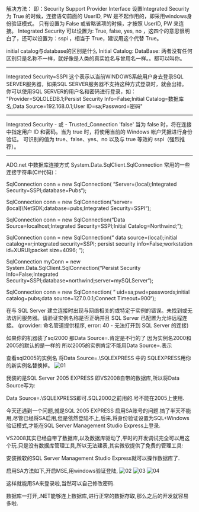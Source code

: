 解决方法：
即：Security Support Provider Interface
设置Integrated Security为 True 的时候，连接语句前面的 UserID, PW 是不起作用的，即采用windows身份验证模式。
只有设置为 False 或省略该项的时候，才按照 UserID, PW 来连接。
Integrated Security 可以设置为: True, false, yes, no ，这四个的意思很明白了，还可以设置为：sspi ，相当于 True，建议用这个代替 True。

initial catalog与database的区别是什么
        Initial Catalog: 
DataBase: 
两者没有任何区别只是名称不一样，就好像是人类的真实姓名与曾用名一样。。都可以叫你。

********************************************

Integrated Security=SSPI 这个表示以当前WINDOWS系统用户身去登录SQL SERVER服务器，如果SQL SERVER服务器不支持这种方式登录时，就会出错。 
你可以使用SQL SERVER的用户名和密码进行登录，如： 
"Provider=SQLOLEDB.1;Persist Security Info=False;Initial Catalog=数据库名;Data Source=192.168.0.1;User ID=sa;Password=密码"


***************************************************

Integrated  Security    -  或  -    Trusted_Connection  'false'  当为  false  时，将在连接中指定用户  ID  和密码。当为  true  时，将使用当前的  Windows  帐户凭据进行身份验证。  可识别的值为  true、false、yes、no  以及与  true  等效的  sspi（强烈推荐）。 


*************************************************

ADO.net  中数据库连接方式 
System.Data.SqlClient.SqlConnection 
常用的一些连接字符串(C#代码)：

SqlConnection  conn  =  new  SqlConnection(  “Server=(local);Integrated  Security=SSPI;database=Pubs“);

SqlConnection  conn  =  new  SqlConnection(“server=(local)\NetSDK;database=pubs;Integrated  Security=SSPI“);

SqlConnection  conn  =  new  SqlConnection(“Data  Source=localhost;Integrated  Security=SSPI;Initial  Catalog=Northwind;“);

SqlConnection  conn  =  new  SqlConnection(“  data  source=(local);initial  catalog=xr;integrated  security=SSPI; 
persist  security  info=False;workstation  id=XURUI;packet  size=4096;  “);

SqlConnection  myConn    =  new  System.Data.SqlClient.SqlConnection(“Persist  Security  Info=False;Integrated 
Security=SSPI;database=northwind;server=mySQLServer“);

SqlConnection  conn  =  new  SqlConnection(  “  uid=sa;pwd=passwords;initial  catalog=pubs;data  source=127.0.0.1;Connect  Timeout=900“);

在与 SQL Server 建立连接时出现与网络相关的或特定于实例的错误。未找到或无法访问服务器。请验证实例名称是否正确并且 SQL Server 已配置为允许远程连接。 (provider: 命名管道提供程序, error: 40 - 无法打开到 SQL Server 的连接)

如果你的机器装了sql2000 那Data Source=.肯定是不行的了 
因为实例名2000和2005的默认的是一样的 所以2005的实例肯定不能用Data Source=.表示 

查看sql2005的实例名 将Data Source=.\SQLEXPRESS 中的 SQLEXPRESS用你的新实例名替换掉。
![01]()
 



我装的是SQL Server 2005 EXPRESS 即VS2008自带的数据库,所以将Data Source写为:

Data Source=.\SQLEXPRESS即可.SQL2000之前用的.号不能在2005上使用.

今天还遇到一个问题,就是SQL 2005 EXPRESS 启用SA账号的问题.搞了半天不能用,尽管已经将SA启用,但是依然登陆不上,后来,将身份验证设置为SQL+Windows验证模式,才能在SQL Server Management Studio Express上登录.

VS2008其实已经自带了数据库,以及数据库驱动了,平时的开发调试完全可以用这个玩.只是没有数据库管理工具,所以无法建表,其实微软提供了免费的管理工具:

安装微软的SQL Server Management Studio Express就可以操作数据库了.

启用SA方法如下,开启MSE,用windows验证登陆,
![02]()
![03]()
![04]()
 





 

这样就能用SA来登录啦,当然可以自己修改密码.

数据库一打开,.NET能够连上数据库,进行正常的数据存取,那么之后的开发就容易多啦.
